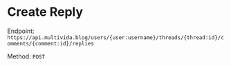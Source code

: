 # Create Reply

Endpoint: `https://api.multivida.blog/users/{user:username}/threads/{thread:id}/comments/{comment:id}/replies` 

Method: `POST`
